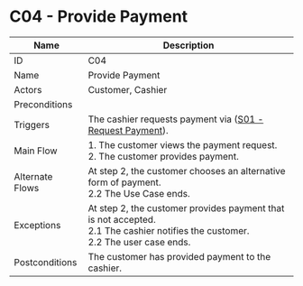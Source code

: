 # C04 - Provide Payment

| Name | Description|
| -----| -----------|
|ID | C04|
|Name| Provide Payment|
|Actors| Customer, Cashier|
|Preconditions| |
|Triggers| The cashier requests payment via ([S01 - Request Payment]()).|
|Main Flow| 1. The customer views the payment request.<br/> 2. The customer provides payment.|
|Alternate Flows| At step 2, the customer chooses an alternative form of payment.<br/>2.2 The Use Case ends.|
|Exceptions| At step 2, the customer provides payment that is not accepted.<br/>2.1 The cashier notifies the customer.<br/>2.2 The user case ends.|
|Postconditions| The customer has provided payment to the cashier.|
